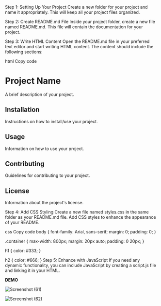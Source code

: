 Step 1: Setting Up Your Project
Create a new folder for your project and name it appropriately. This will keep all your project files organized.

Step 2: Create README.md File
Inside your project folder, create a new file named README.md. This file will contain the documentation for your project.

Step 3: Write HTML Content
Open the README.md file in your preferred text editor and start writing HTML content. The content should include the following sections:

html
Copy code
<!DOCTYPE html>
<html lang="en">
<head>
    <meta charset="UTF-8">
    <meta name="viewport" content="width=device-width, initial-scale=1.0">
    <title>Project Name</title>
    <link rel="stylesheet" href="styles.css">
</head>
<body>
    <div class="container">
        <h1>Project Name</h1>
        <p>A brief description of your project.</p>
        <h2>Installation</h2>
        <p>Instructions on how to install/use your project.</p>
        <h2>Usage</h2>
        <p>Information on how to use your project.</p>
        <h2>Contributing</h2>
        <p>Guidelines for contributing to your project.</p>
        <h2>License</h2>
        <p>Information about the project's license.</p>
    </div>
</body>
</html>
Step 4: Add CSS Styling
Create a new file named styles.css in the same folder as your README.md file. Add CSS styles to enhance the appearance of your README.

css
Copy code
body {
    font-family: Arial, sans-serif;
    margin: 0;
    padding: 0;
}

.container {
    max-width: 800px;
    margin: 20px auto;
    padding: 0 20px;
}

h1 {
    color: #333;
}

h2 {
    color: #666;
}
Step 5: Enhance with JavaScript 
If you need any dynamic functionality, you can include JavaScript by creating a script.js file and linking it in your HTML.

**DEMO**

![Screenshot (61)](https://github.com/Shreejal07/Octanet_june/assets/158570133/941098fe-2034-4a5e-8d95-72705752fe1f)

![Screenshot (62)](https://github.com/Shreejal07/Octanet_june/assets/158570133/43973f3e-1782-42ba-bf6e-15e8fc73742c)









